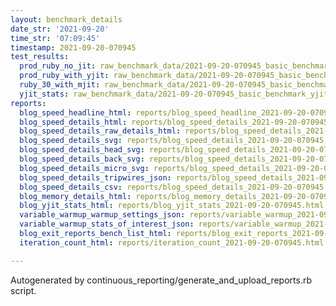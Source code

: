 ```yaml
---
layout: benchmark_details
date_str: '2021-09-20'
time_str: '07:09:45'
timestamp: 2021-09-20-070945
test_results:
  prod_ruby_no_jit: raw_benchmark_data/2021-09-20-070945_basic_benchmark_prod_ruby_no_jit.json
  prod_ruby_with_yjit: raw_benchmark_data/2021-09-20-070945_basic_benchmark_prod_ruby_with_yjit.json
  ruby_30_with_mjit: raw_benchmark_data/2021-09-20-070945_basic_benchmark_ruby_30_with_mjit.json
  yjit_stats: raw_benchmark_data/2021-09-20-070945_basic_benchmark_yjit_stats.json
reports:
  blog_speed_headline_html: reports/blog_speed_headline_2021-09-20-070945.html
  blog_speed_details_html: reports/blog_speed_details_2021-09-20-070945.html
  blog_speed_details_raw_details_html: reports/blog_speed_details_2021-09-20-070945.raw_details.html
  blog_speed_details_svg: reports/blog_speed_details_2021-09-20-070945.svg
  blog_speed_details_head_svg: reports/blog_speed_details_2021-09-20-070945.head.svg
  blog_speed_details_back_svg: reports/blog_speed_details_2021-09-20-070945.back.svg
  blog_speed_details_micro_svg: reports/blog_speed_details_2021-09-20-070945.micro.svg
  blog_speed_details_tripwires_json: reports/blog_speed_details_2021-09-20-070945.tripwires.json
  blog_speed_details_csv: reports/blog_speed_details_2021-09-20-070945.csv
  blog_memory_details_html: reports/blog_memory_details_2021-09-20-070945.html
  blog_yjit_stats_html: reports/blog_yjit_stats_2021-09-20-070945.html
  variable_warmup_warmup_settings_json: reports/variable_warmup_2021-09-20-070945.warmup_settings.json
  variable_warmup_stats_of_interest_json: reports/variable_warmup_2021-09-20-070945.stats_of_interest.json
  blog_exit_reports_bench_list_html: reports/blog_exit_reports_2021-09-20-070945.bench_list.html
  iteration_count_html: reports/iteration_count_2021-09-20-070945.html

---
```

Autogenerated by continuous_reporting/generate_and_upload_reports.rb script.
